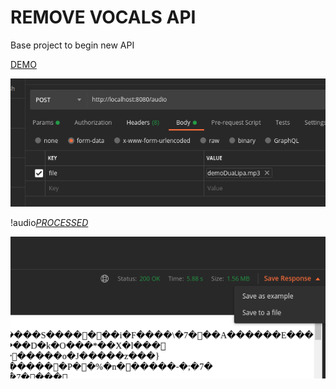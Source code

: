 # REMOVE VOCALS API 
Base project to begin new API


[DEMO](https://github.com/delalama/removeVocals/blob/master/docu/demoDuaLipa.mp3)

![](https://github.com/delalama/removeVocals/blob/master/docu/post%20mp3.png)

!audio[_PROCESSED_](https://github.com/delalama/removeVocals/blob/master/docu/processed.mp3)

![](https://github.com/delalama/removeVocals/blob/master/docu/save%20to%20file.png)
